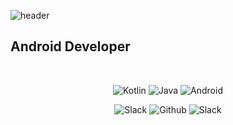 ![header](https://capsule-render.vercel.app/api?type=waving&color=timeGradient&height=300&section=header&text=LEE%20SUMIN&fontSize=70)


## Android Developer
<div align="center">
  
</br>
  
![Kotlin](http://img.shields.io/badge/-Kotlin-black?style=flat-square&logo=Kotlin)  ![Java](http://img.shields.io/badge/-Java-black?style=flat-square&logo=Java)  ![Android](http://img.shields.io/badge/-Android-black?style=flat-square&logo=Android)

![Slack](http://img.shields.io/badge/-Slack-black?style=flat-square&logo=Slack)  ![Github](http://img.shields.io/badge/-Github-black?style=flat-square&logo=Github)  ![Slack](http://img.shields.io/badge/-Notion-black?style=flat-square&logo=Notion) 
  
</br>
</br>

</div>



